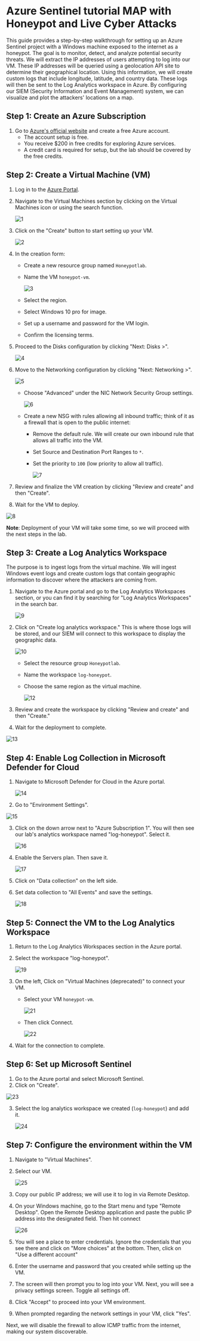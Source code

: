 # Azure Sentinel tutorial MAP with Honeypot and Live Cyber Attacks

This guide provides a step-by-step walkthrough for setting up an Azure Sentinel project with a Windows machine exposed to the internet as a honeypot. The goal is to monitor, detect, and analyze potential security threats.
We will extract the IP addresses of users attempting to log into our VM. These IP addresses will be queried using a geolocation API site to determine their geographical location. Using this information, we will create custom logs that include longitude, latitude, and country data. These logs will then be sent to the Log Analytics workspace in Azure. By configuring our SIEM (Security Information and Event Management) system, we can visualize and plot the attackers' locations on a map.



## Step 1: Create an Azure Subscription
1. Go to [Azure's official website](https://azure.microsoft.com/en-us/) and create a free Azure account.
    - The account setup is free.
    - You receive $200 in free credits for exploring Azure services.
    - A credit card is required for setup, but the lab should be covered by the free credits.

## Step 2: Create a Virtual Machine (VM)
1. Log in to the [Azure Portal](https://portal.azure.com).
2. Navigate to the Virtual Machines section by clicking on the Virtual Machines icon or using the search function.

   ![1](https://github.com/user-attachments/assets/cd2544b8-c502-4ac0-a3f8-a18f6b6e6e29)

3. Click on the "Create" button to start setting up your VM.

   ![2](https://github.com/user-attachments/assets/71772dd8-0734-4d78-9659-a2344820407c)

4. In the creation form:
    - Create a new resource group named `Honeypotlab`.
    - Name the VM `honeypot-vm`.

      ![3](https://github.com/user-attachments/assets/20bff81c-fd75-48dd-bd3d-4806e3776339)

    - Select the region.
    - Select Windows 10 pro for image.
    - Set up a username and password for the VM login.
    - Confirm the licensing terms.
5. Proceed to the Disks configuration by clicking "Next: Disks >".

   ![4](https://github.com/user-attachments/assets/f4d8504b-d1b9-4b0b-9dc7-9f5862d521c5)

6. Move to the Networking configuration by clicking "Next: Networking >".

    ![5](https://github.com/user-attachments/assets/4525cc83-bb32-4c00-b4e9-9a1196312fd8)

    - Choose "Advanced" under the NIC Network Security Group settings.

      ![6](https://github.com/user-attachments/assets/d33d01ff-db26-42d2-9c12-f89b1b89f61f)

    - Create a new NSG with rules allowing all inbound traffic; think of it as a firewall that is open to the public internet:
        - Remove the default rule. We will create our own inbound rule that allows all traffic into the VM.
        - Set Source and Destination Port Ranges to `*`.
        - Set the priority to `100` (low priority to allow all traffic).

          ![7](https://github.com/user-attachments/assets/780916ae-acec-4aa2-a231-6e7c116007bb)

7. Review and finalize the VM creation by clicking "Review and create" and then "Create".
8. Wait for the VM to deploy.

  ![8](https://github.com/user-attachments/assets/c568dfb6-24bb-4e21-9a9a-b8c68722e8c6)

**Note**: Deployment of your VM will take some time, so we will proceed with the next steps in the lab.

## Step 3: Create a Log Analytics Workspace

The purpose is to ingest logs from the virtual machine. We will ingest Windows event logs and create custom logs that contain geographic information to discover where the attackers are coming from.
1. Navigate to the Azure portal and go to the Log Analytics Workspaces section, or you can find it by searching for "Log Analytics Workspaces" in the search bar.

   ![9](https://github.com/user-attachments/assets/d1fd19a0-9cca-4823-a4ca-90ac4e4aefb4)


2. Click on "Create log analytics workspace." This is where those logs will be stored, and our SIEM will connect to this workspace to display the geographic data.

   ![10](https://github.com/user-attachments/assets/db7cc1cb-9840-4443-b634-3811c9ed84db)

    - Select the resource group `Honeypotlab`.
    - Name the workspace `log-honeypot`.
    - Choose the same region as the virtual machine.

      ![12](https://github.com/user-attachments/assets/9bd9197a-c409-42f6-863b-824efde0f628)

3. Review and create the workspace by clicking "Review and create" and then "Create."
4. Wait for the deployment to complete.

  ![13](https://github.com/user-attachments/assets/5081e440-1c1a-4b69-9c68-7dba3a867ba7)

## Step 4: Enable Log Collection in Microsoft Defender for Cloud
1. Navigate to Microsoft Defender for Cloud in the Azure portal.

   ![14](https://github.com/user-attachments/assets/883ab258-1772-428e-9a5f-09103d46de71)

2. Go to "Environment Settings".
 
  ![15](https://github.com/user-attachments/assets/82601231-74c6-43b7-ba35-7c256b0edb17)

3. Click on the down arrow next to "Azure Subscription 1". You will then see our lab's analytics workspace named "log-honeypot". Select it.

   ![16](https://github.com/user-attachments/assets/071333a9-ee3d-4bb4-9d2f-320bf9b79417)

4. Enable the Servers plan. Then save it.

   ![17](https://github.com/user-attachments/assets/9eb404ed-ed15-4add-88b8-c0136ab1bd45)

5. Click on "Data collection" on the left side.

6. Set data collection to "All Events" and save the settings.

    ![18](https://github.com/user-attachments/assets/29b75eeb-fa9b-4623-b99a-7b6102d41d24)


## Step 5: Connect the VM to the Log Analytics Workspace
1. Return to the Log Analytics Workspaces section in the Azure portal.
2. Select the workspace "log-honeypot".

   ![19](https://github.com/user-attachments/assets/882f5a96-17ba-4fef-b2d4-ceb31d9f515e)

4. On the left, Click on "Virtual Machines (deprecated)" to connect your VM.

    - Select your VM `honeypot-vm`.

      ![21](https://github.com/user-attachments/assets/25921487-2c43-4daf-b289-150cdd5b9518)

    - Then click Connect.

      ![22](https://github.com/user-attachments/assets/d3970339-f003-4ff3-aea2-2ed812954d66)

6. Wait for the connection to complete.


## Step 6: Set up Microsoft Sentinel

1. Go to the Azure portal and select Microsoft Sentinel.
2. Click on "Create".
   
 ![23](https://github.com/user-attachments/assets/e8d27092-edf8-4110-b430-069e8b5c357a)

3. Select the log analytics workspace we created (`log-honeypot`) and add it.

   ![24](https://github.com/user-attachments/assets/922745df-4cbf-435b-a623-468b99816422)


## Step 7: Configure the environment within the VM

1. Navigate to "Virtual Machines".
2. Select our VM.

   ![25](https://github.com/user-attachments/assets/b75e2d76-d5a5-42c8-8952-657417cd9174)

3. Copy our public IP address; we will use it to log in via Remote Desktop.
4. On your Windows machine, go to the Start menu and type "Remote Desktop". Open the Remote Desktop application and paste the public IP address into the designated field. Then hit connect

   ![26](https://github.com/user-attachments/assets/426eb69f-124b-470f-bfe0-1c98ada88132)

5. You will see a place to enter credentials. Ignore the credentials that you see there and click on "More choices" at the bottom. Then, click on "Use a different account"
6. Enter the username and password that you created while setting up the VM.
7. The screen will then prompt you to log into your VM. Next, you will see a privacy settings screen. Toggle all settings off.
8. Click "Accept" to proceed into your VM environment.
9. When prompted regarding the network settings in your VM, click "Yes".

Next, we will disable the firewall to allow ICMP traffic from the internet, making our system discoverable.
